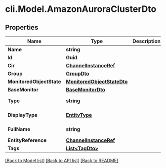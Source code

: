 # cli.Model.AmazonAuroraClusterDto

## Properties

Name | Type | Description | Notes
------------ | ------------- | ------------- | -------------
**Name** | **string** |  | [optional] 
**Id** | **Guid** |  | [optional] 
**Cir** | [**ChannelInstanceRef**](ChannelInstanceRef.md) |  | [optional] 
**Group** | [**GroupDto**](GroupDto.md) |  | [optional] 
**MonitoredObjectState** | [**MonitoredObjectStateDto**](MonitoredObjectStateDto.md) |  | [optional] 
**BaseMonitor** | [**BaseMonitorDto**](BaseMonitorDto.md) |  | [optional] 
**Type** | **string** |  | [optional] [readonly] 
**DisplayType** | [**EntityType**](EntityType.md) |  | [optional] [readonly] 
**FullName** | **string** |  | [optional] [readonly] 
**EntityReference** | [**ChannelInstanceRef**](ChannelInstanceRef.md) |  | [optional] 
**Tags** | [**List&lt;TagDto&gt;**](TagDto.md) |  | [optional] 

[[Back to Model list]](../README.md#documentation-for-models) [[Back to API list]](../README.md#documentation-for-api-endpoints) [[Back to README]](../README.md)

